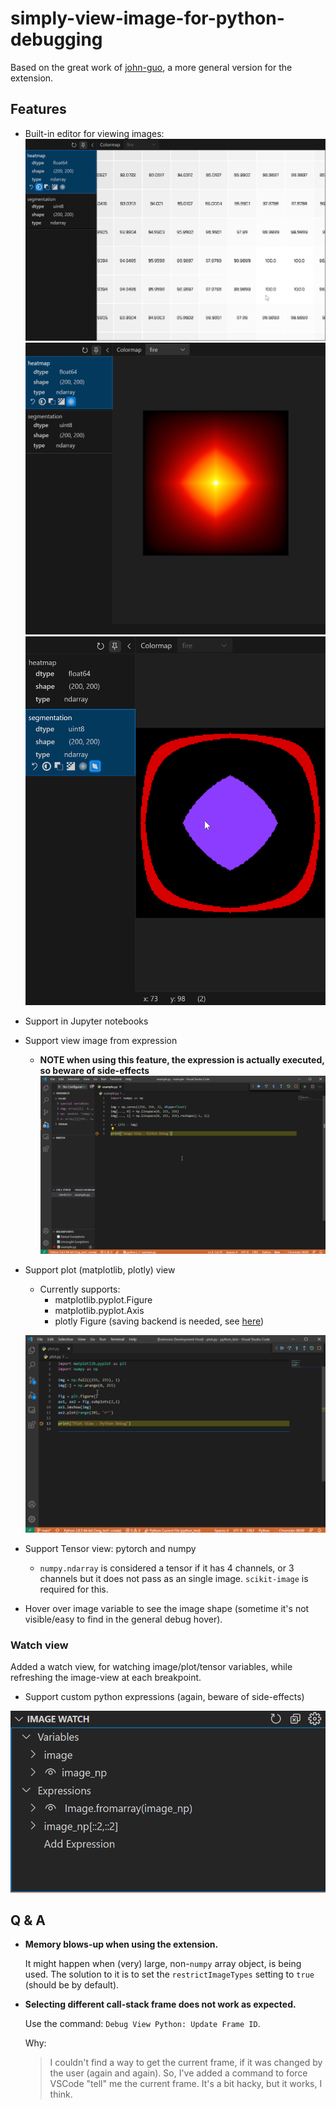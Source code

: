 # simply-view-image-for-python-debugging

Based on the great work of [john-guo](https://github.com/john-guo/simply-view-image-for-python-opencv-debugging), a more general version for the extension.

## Features
* Built-in editor for viewing images:
  ![image-values](readme-assets/values-example.png)
  ![heatmap](readme-assets/heatmap-example.png)
  ![segmentation](readme-assets/segmentation-example.png)

* Support in Jupyter notebooks
* Support view image from expression
  * **NOTE when using this feature, the expression is actually executed, so beware of side-effects**
  ![Expression View](expression-example.gif)
* Support plot (matplotlib, plotly) view
  * Currently supports:
    * matplotlib.pyplot.Figure
    * matplotlib.pyplot.Axis
    * plotly Figure (saving backend is needed, see [here](https://plotly.com/python/static-image-export))
  
  ![Plotting View](pyplot-example.gif)
* Support Tensor view: pytorch and numpy
  * `numpy.ndarray` is considered a tensor if it has 4 channels, or 3 channels but it does not pass as an single image. `scikit-image` is required for this.
* Hover over image variable to see the image shape (sometime it's not visible/easy to find in the general debug hover).

### Watch view

Added a watch view, for watching image/plot/tensor variables, while refreshing the image-view at each breakpoint.

* Support custom python expressions (again, beware of side-effects)

![Watch View](watch-view.png)

## Q & A

* **Memory blows-up when using the extension.**

  It might happen when (very) large, non-`numpy` array object, is being used.
  The solution to it is to set the `restrictImageTypes` setting to `true` (should be by default).

* **Selecting different call-stack frame does not work as expected.**
  
  Use the command: `Debug View Python: Update Frame ID`.

  Why:
  > I couldn't find a way to get the current frame, if it was changed by the user (again and again).
  > So, I've added a command to force VSCode "tell" me the current frame.
  > It's a bit hacky, but it works, I think.
